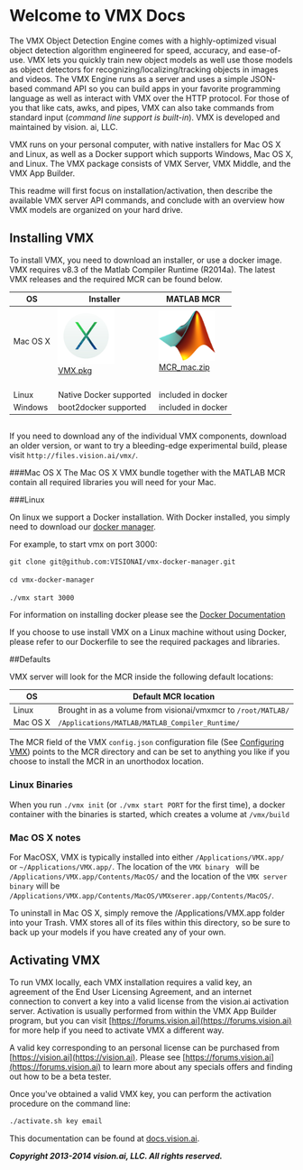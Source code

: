 # Welcome to VMX Docs


The VMX Object Detection Engine comes with a highly-optimized visual
object detection algorithm engineered for speed, accuracy, and
ease-of-use.  VMX lets you quickly train new object models as well use
those models as object detectors for recognizing/localizing/tracking
objects in images and videos. The VMX Engine runs as a server and uses
a simple JSON-based command API so you can build apps in your favorite
programming language as well as interact with VMX over the HTTP
protocol.  For those of you that like cats, awks, and pipes, VMX can
also take commands from standard input (*command line support is
built-in*).  VMX is developed and maintained by vision. ai, LLC.

VMX runs on your personal computer, with native installers for Mac OS
X and Linux, as well as a Docker support which supports Windows, Mac
OS X, and Linux.  The VMX package consists of VMX Server, VMX Middle,
and the VMX App Builder.

This readme will first focus on installation/activation, then describe
the available VMX server API commands, and conclude with an overview
how VMX models are organized on your hard drive.

## Installing VMX

To install VMX, you need to download an installer, or use a docker image. VMX requires v8.3 of the Matlab Compiler Runtime
(R2014a).  The latest VMX releases and the required MCR can be found below.


|OS | Installer | MATLAB MCR|
|---|---------- | ----------|
|Mac OS X | <img src="img/osx.png" alt="Drawing" style="width: 100px;"/><br/><a href="http://files.vision.ai/vmx/Mac/VMX.pkg">VMX.pkg</a> | <img src="img/matlab.png" style="width:100px;"> <br/><a href="http://www.mathworks.com/supportfiles/downloads/R2014a/deployment_files/R2014a/installers/maci64/MCR_R2014a_maci64_installer.zip">MCR_mac.zip</a>|
| | | |
| | | |
| | | |
| | | |
|Linux | Native Docker supported | included in docker |
|Windows | boot2docker supported | included in docker |

##

If you need to download any of the individual VMX components, download
an older version, or want to try a bleeding-edge experimental build,
please visit `http://files.vision.ai/vmx/`.

###Mac OS X
The Mac OS X VMX bundle together with the MATLAB MCR contain all
required libraries you will need for your Mac.  

###Linux

On linux we support a Docker installation.  With Docker installed, you simply need to download our <a href="https://github.com/VISIONAI/vmx-docker-manager">docker manager</a>.

For example, to start vmx on port 3000:

```
git clone git@github.com:VISIONAI/vmx-docker-manager.git

cd vmx-docker-manager

./vmx start 3000
```


For information on installing docker please see the [Docker Documentation](https://docs.docker.com/installation/#installation)

If you choose to use install VMX on a Linux
machine without using Docker, please refer to our Dockerfile to see
the required packages and libraries.

##Defaults

VMX server will look for the MCR inside the following default
locations:

OS | Default MCR location
------- | ---------
Linux    | Brought in as a volume from visionai/vmxmcr to `/root/MATLAB/`
Mac OS X | `/Applications/MATLAB/MATLAB_Compiler_Runtime/`

The MCR field of the VMX `config.json` configuration file (See
[Configuring VMX](#configuration)) points to the MCR directory and can
be set to anything you like if you choose to install the MCR in an
unorthodox location.

### Linux Binaries

When you run `./vmx init` (or `./vmx start PORT` for the first time), a docker container with the binaries is started, which creates a volume at `/vmx/build`

### Mac OS X notes

For MacOSX, VMX is typically installed into either
`/Applications/VMX.app/` or `~/Applications/VMX.app/`. The location of
the `VMX binary ` will be `/Applications/VMX.app/Contents/MacOS/` and
the location of the `VMX server binary` will be
`/Applications/VMX.app/Contents/MacOS/VMXserer.app/Contents/MacOS/`.

To uninstall in Mac OS X, simply remove the /Applications/VMX.app folder into your Trash.  VMX stores all of its files within this directory, so be sure to back up your models if you have created any of your own.




## Activating VMX

To run VMX locally, each VMX installation requires a valid key, an
agreement of the End User Licensing Agreement, and an internet
connection to convert a key into a valid license from the vision.ai
activation server.  Activation is usually performed from within the
VMX App Builder program, but you can visit
[https://forums.vision.ai](https://forums.vision.ai) for more help if
you need to activate VMX a different way.

A valid key corresponding to an personal license can be purchased from
[https://vision.ai](https://vision.ai).  Please see
[https://forums.vision.ai](https://forums.vision.ai) to learn more about any specials offers and
finding out how to be a beta tester.

Once you've obtained a valid VMX key, you can perform the activation
procedure on the command line:

```sh
./activate.sh key email
```

This documentation can be found at
[docs.vision.ai](http://docs.vision.ai).

***Copyright 2013-2014 vision.ai, LLC. All rights reserved.***
